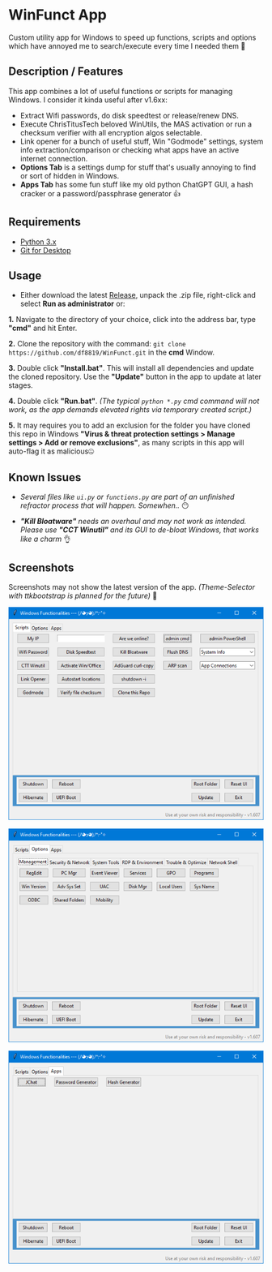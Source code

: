 # WinFunct App

Custom utility app for Windows to speed up functions, scripts and options which have annoyed me to search/execute every time I needed them 👀

## Description / Features

This app combines a lot of useful functions or scripts for managing Windows. I consider it kinda useful after v1.6xx:

- Extract Wifi passwords, do disk speedtest or release/renew DNS.
- Execute ChrisTitusTech beloved WinUtils, the MAS activation or run a checksum verifier with all encryption algos selectable.
- Link opener for a bunch of useful stuff, Win "Godmode" settings, system info extraction/comparison or checking what apps have an active internet connection.
- **Options Tab** is a settings dump for stuff that's usually annoying to find or sort of hidden in Windows.
- **Apps Tab** has some fun stuff like my old python ChatGPT GUI, a hash cracker or a password/passphrase generator 👍


## Requirements

- [Python 3.x](https://www.python.org/downloads/)
- [Git for Desktop](https://git-scm.com/downloads/)

## Usage

- Either download the latest [Release](https://github.com/df8819/WinFunct/releases), unpack the .zip file, right-click and select **Run as administrator** or:

**1.** Navigate to the directory of your choice, click into the address bar, type **"cmd"** and hit Enter.

**2.** Clone the repository with the command: `git clone https://github.com/df8819/WinFunct.git` in the **cmd** Window.

**3.** Double click **"Install.bat"**. This will install all dependencies and update the cloned repository. Use the **"Update"** button in the app to update at later stages.

**4.** Double click **"Run.bat"**. _(The typical `python *.py` cmd command will not work, as the app demands elevated rights via temporary created script.)_

**5.** It may requires you to add an exclusion for the folder you have cloned this repo in Windows **"Virus & threat protection settings > Manage settings > Add or remove exclusions"**, as many scripts in this app will auto-flag it as malicious🤐

## Known Issues

- _Several files like `ui.py` or `functions.py` are part of an unfinished refractor process that will happen. Somewhen.._ 😶

- _**"Kill Bloatware"** needs an overhaul and may not work as intended. Please use **"CCT Winutil"** and its GUI to de-bloat Windows, that works like a charm_ 👌

## Screenshots
Screenshots may not show the latest version of the app. _(Theme-Selector with ttkbootstrap is planned for the future)_ 👀

![Image](1701505001.png)

![Image](1701505091.png)

![Image](1709048179.png)